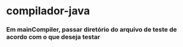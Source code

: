 # compilador-java
### Em mainCompiler, passar diretório do arquivo de teste de acordo com o que deseja testar